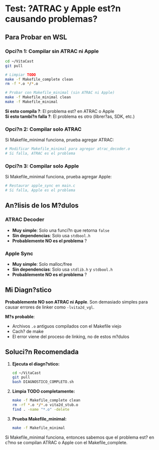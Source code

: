 # Test: ?ATRAC y Apple est?n causando problemas?

## Para Probar en WSL

### Opci?n 1: Compilar sin ATRAC ni Apple

```bash
cd ~/VitaCast
git pull

# Limpiar TODO
make -f Makefile_complete clean
rm -f *.o */*.o

# Probar con Makefile_minimal (sin ATRAC ni Apple)
make -f Makefile_minimal clean
make -f Makefile_minimal
```

**Si esto compila ?**: El problema est? en ATRAC o Apple  
**Si esto tambi?n falla ?**: El problema es otro (librer?as, SDK, etc.)

### Opci?n 2: Compilar solo ATRAC

Si Makefile_minimal funciona, prueba agregar ATRAC:

```bash
# Modificar Makefile_minimal para agregar atrac_decoder.o
# Si falla, ATRAC es el problema
```

### Opci?n 3: Compilar solo Apple

Si Makefile_minimal funciona, prueba agregar Apple:

```bash
# Restaurar apple_sync en main.c
# Si falla, Apple es el problema
```

## An?lisis de los M?dulos

### ATRAC Decoder
- **Muy simple**: Solo una funci?n que retorna `false`
- **Sin dependencias**: Solo usa `stdbool.h`
- **Probablemente NO es el problema** ?

### Apple Sync  
- **Muy simple**: Solo malloc/free
- **Sin dependencias**: Solo usa `stdlib.h` y `stdbool.h`
- **Probablemente NO es el problema** ?

## Mi Diagn?stico

**Probablemente NO son ATRAC ni Apple**. Son demasiado simples para causar errores de linker como `-lvita2d_vgl`.

**M?s probable**: 
- Archivos `.o` antiguos compilados con el Makefile viejo
- Cach? de make
- El error viene del proceso de linking, no de estos m?dulos

## Soluci?n Recomendada

1. **Ejecuta el diagn?stico:**
   ```bash
   cd ~/VitaCast
   git pull
   bash DIAGNOSTICO_COMPLETO.sh
   ```

2. **Limpia TODO completamente:**
   ```bash
   make -f Makefile_complete clean
   rm -rf *.o */*.o vita2d_stub.o
   find . -name "*.o" -delete
   ```

3. **Prueba Makefile_minimal:**
   ```bash
   make -f Makefile_minimal
   ```

Si Makefile_minimal funciona, entonces sabemos que el problema est? en c?mo se compilan ATRAC o Apple con el Makefile_complete.
